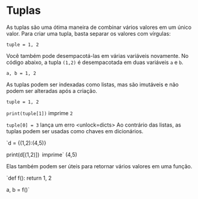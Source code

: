 # Tuplas
As tuplas são uma ótima maneira de combinar vários valores em um único valor.
Para criar uma tupla, basta separar os valores com vírgulas:

`tuple = 1, 2`

Você também pode desempacotá-las em várias variáveis novamente. No código abaixo, a tupla `(1,2)` é desempacotada em duas variáveis `a` e `b`.

`a, b = 1, 2`

As tuplas podem ser indexadas como listas, mas são imutáveis e não podem ser alteradas após a criação.

`tuple = 1, 2`

`print(tuple[1])`
imprime `2`

`tuple[0] = 3`
lança um erro
<unlock=dicts>
Ao contrário das listas, as tuplas podem ser usadas como chaves em dicionários.

`d = {(1,2):(4,5)}

print(d[(1,2)])`
`imprime` (4,5)</unlock>

Elas também podem ser úteis para retornar vários valores em uma função.

`def f():
    return 1, 2

a, b = f()`